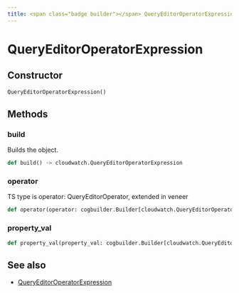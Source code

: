 ```yaml
---
title: <span class="badge builder"></span> QueryEditorOperatorExpression
---
```

# <span class="badge builder"></span> QueryEditorOperatorExpression

## Constructor

```python
QueryEditorOperatorExpression()
```
## Methods

### <span class="badge object-method"></span> build

Builds the object.

```python
def build() -> cloudwatch.QueryEditorOperatorExpression
```

### <span class="badge object-method"></span> operator

TS type is operator: QueryEditorOperator<QueryEditorOperatorValueType>, extended in veneer

```python
def operator(operator: cogbuilder.Builder[cloudwatch.QueryEditorOperator]) -> typing.Self
```

### <span class="badge object-method"></span> property_val

```python
def property_val(property_val: cogbuilder.Builder[cloudwatch.QueryEditorProperty]) -> typing.Self
```

## See also

 * <span class="badge object-type-class"></span> [QueryEditorOperatorExpression](./object-QueryEditorOperatorExpression.md)
